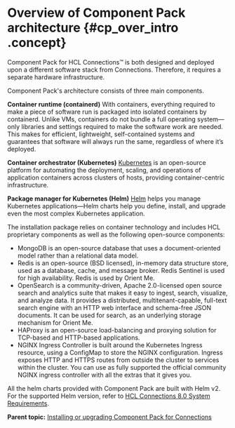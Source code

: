 # Overview of Component Pack architecture {#cp_over_intro .concept}

Component Pack for HCL Connections™ is both designed and deployed upon a different software stack from Connections. Therefore, it requires a separate hardware infrastructure.

Component Pack's architecture consists of three main components.

**Container runtime \(containerd\)**
With containers, everything required to make a piece of software run is packaged into isolated containers by containerd. Unlike VMs, containers do not bundle a full operating system—only libraries and settings required to make the software work are needed. This makes for efficient, lightweight, self-contained systems and guarantees that software will always run the same, regardless of where it’s deployed.

**Container orchestrator \(Kubernetes\)**
[Kubernetes](https://kubernetes.io/) is an open-source platform for automating the deployment, scaling, and operations of application containers across clusters of hosts, providing container-centric infrastructure.

**Package manager for Kubernetes \(Helm\)**
[Helm](https://v2.helm.sh/) helps you manage Kubernetes applications—Helm charts help you define, install, and upgrade even the most complex Kubernetes application.

The installation package relies on container technology and includes HCL proprietary components as well as the following open-source components:

-   MongoDB is an open-source database that uses a document-oriented model rather than a relational data model.
-   Redis is an open-source \(BSD licensed\), in-memory data structure store, used as a database, cache, and message broker. Redis Sentinel is used for high availability. Redis is used by Orient Me.
-   OpenSearch is a community-driven, Apache 2.0-licensed open source search and analytics suite that makes it easy to ingest, search, visualize, and analyze data. It provides a distributed, multitenant-capable, full-text search engine with an HTTP web interface and schema-free JSON documents. It can be used for search, as an underlying storage mechanism for Orient Me.
-   HAProxy is an open-source load-balancing and proxying solution for TCP-based and HTTP-based applications.
-   NGINX Ingress Controller is built around the Kubernetes Ingress resource, using a ConfigMap to store the NGINX configuration. Ingress exposes HTTP and HTTPS routes from outside the cluster to services within the cluster. You can use as fully supported the official community NGINX ingress controller with all the extras that it gives you.

All the helm charts provided with Component Pack are built with Helm v2. For the supported Helm version, refer to [HCL Connections 8.0 System Requirements](https://support.hcltechsw.com/csm?id=kb_article&sysparm_article=KB0073654).

**Parent topic:** [Installing or upgrading Component Pack for Connections](../install/cp_install_config_intro.md)


